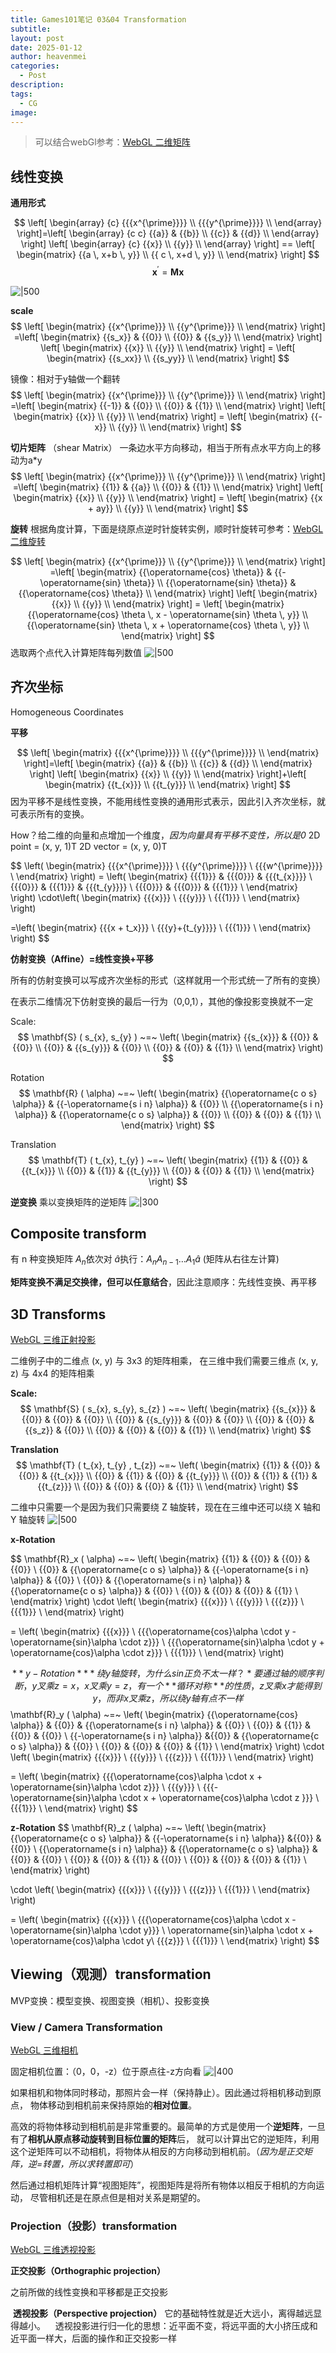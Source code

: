```yaml
---
title: Games101笔记 03&04 Transformation
subtitle: 
layout: post
date: 2025-01-12
author: heavenmei
categories:
  - Post
description: 
tags:
  - CG
image:
---
```

> 可以结合webGl参考：[WebGL 二维矩阵](https://webglfundamentals.org/webgl/lessons/zh_cn/webgl-2d-matrices.html)

## 线性变换

**通用形式**


$$
\left[ \begin{array} {c} {{{x^{\prime}}}} \\ {{{y^{\prime}}}} \\ \end{array} \right]=\left[ \begin{array} {c c} {{a}} & {{b}} \\ {{c}} & {{d}} \\ \end{array} \right] \left[ \begin{array} {c} {{x}} \\ {{y}} \\ \end{array} \right] 
== \left[ \begin{matrix} {{a \, x+b \, y}} \\ {{ c \, x+d \, y}} \\ \end{matrix} \right] 
$$
$$
\mathbf{x}^{\prime}=\mathbf{M} \mathbf{x} 
$$

![|500](assets/2025-01-11-Games101-03-Transformation-20250111124931.png)

**scale**
$$
\left[ \begin{matrix} {{x^{\prime}}} \\ {{y^{\prime}}} \\ \end{matrix} \right]
=\left[ \begin{matrix} {{s_x}} & {{0}} \\ {{0}} & {{s_y}} \\ \end{matrix} \right] \left[ \begin{matrix} {{x}} \\ {{y}} \\ \end{matrix} \right]  
= \left[ \begin{matrix} {{s_xx}} \\ {{s_yy}} \\ \end{matrix} \right] 
$$

镜像：相对于y轴做一个翻转
$$
\left[ \begin{matrix} {{x^{\prime}}} \\ {{y^{\prime}}} \\ \end{matrix} \right]
=\left[ \begin{matrix} {{-1}} & {{0}} \\ {{0}} & {{1}} \\ \end{matrix} \right] \left[ \begin{matrix} {{x}} \\ {{y}} \\ \end{matrix} \right]  
= \left[ \begin{matrix} {{-x}} \\ {{y}} \\ \end{matrix} \right] 
$$


**切片矩阵** （shear Matrix）
一条边水平方向移动，相当于所有点水平方向上的移动为a\*y
$$
\left[ \begin{matrix} {{x^{\prime}}} \\ {{y^{\prime}}} \\ \end{matrix} \right]
=\left[ \begin{matrix} {{1}} & {{a}} \\ {{0}} & {{1}} \\ \end{matrix} \right] \left[ \begin{matrix} {{x}} \\ {{y}} \\ \end{matrix} \right]  
= \left[ \begin{matrix} {{x + ay}} \\ {{y}} \\ \end{matrix} \right] 
$$


**旋转**
根据角度计算，下面是绕原点逆时针旋转实例，顺时针旋转可参考：[WebGL 二维旋转](https://webglfundamentals.org/webgl/lessons/zh_cn/webgl-2d-rotation.html)

$$
\left[ \begin{matrix} {{x^{\prime}}} \\ {{y^{\prime}}} \\ \end{matrix} \right]
=\left[ \begin{matrix} {{\operatorname{cos} \theta}} & {{-\operatorname{sin} \theta}} \\ {{\operatorname{sin} \theta}} & {{\operatorname{cos} \theta}} \\ \end{matrix} \right] \left[ \begin{matrix} {{x}} \\ {{y}} \\ \end{matrix} \right]  
= \left[ \begin{matrix} {{\operatorname{cos} \theta \, x - \operatorname{sin} \theta \, y}} \\ {{\operatorname{sin} \theta \, x + \operatorname{cos} \theta \, y}} \\ \end{matrix} \right] 
$$
选取两个点代入计算矩阵每列数值
![|500](assets/2025-01-11-Games101-03-Transformation-20250111011442.png)

## 齐次坐标
Homogeneous Coordinates


**平移**

$$
\left[ \begin{matrix} {{{x^{\prime}}}} \\ {{{y^{\prime}}}} \\ \end{matrix} \right]=\left[ \begin{matrix} {{a}} & {{b}} \\ {{c}} & {{d}} \\ \end{matrix} \right] \left[ \begin{matrix} {{x}} \\ {{y}} \\ \end{matrix} \right]+\left[ \begin{matrix} {{t_{x}}} \\ {{t_{y}}} \\ \end{matrix} \right] 
$$
因为平移不是线性变换，不能用线性变换的通用形式表示，因此引入齐次坐标，就可表示所有的变换。

How？给二维的向量和点增加一个维度，*因为向量具有平移不变性，所以是0*
2D point = (x, y, 1)T 
2D vector = (x, y, 0)T

$$
\left( \begin{matrix} {{{x^{\prime}}}} \\ {{{y^{\prime}}}} \\ {{{w^{\prime}}}} \\ \end{matrix} \right) 
= \left( \begin{matrix} {{{1}}} & {{{0}}} & {{{t_{x}}}} \\ {{{0}}} & {{{1}}} & {{{t_{y}}}} \\ {{{0}}} & {{{0}}} & {{{1}}} \\ \end{matrix} \right) \cdot\left( \begin{matrix} {{{x}}} \\ {{{y}}} \\ {{{1}}} \\ \end{matrix} \right) 

=\left( \begin{matrix} {{{x + t_x}}} \\ {{{y}+{t_{y}}}} \\ {{{1}}} \\ \end{matrix} \right) 
$$



**仿射变换（Affine）=线性变换+平移**

所有的仿射变换可以写成齐次坐标的形式（这样就用一个形式统一了所有的变换）

在表示二维情况下仿射变换的最后一行为（0,0,1），其他的像投影变换就不一定

Scale:
$$
\mathbf{S} ( s_{x}, s_{y} ) 
~=~ \left( \begin{matrix} {{s_{x}}} & {{0}} & {{0}} \\ {{0}} & {{s_{y}}} & {{0}} \\ {{0}} & {{0}} & {{1}} \\ \end{matrix} \right) 
$$

Rotation
$$
\mathbf{R} ( \alpha) 
~=~ \left( \begin{matrix} {{\operatorname{c o s} \alpha}} & {{-\operatorname{s i n} \alpha}} & {{0}} \\ {{\operatorname{s i n} \alpha}} & {{\operatorname{c o s} \alpha}} & {{0}} \\ {{0}} & {{0}} & {{1}} \\ \end{matrix} \right) 
$$


Translation
$$
\mathbf{T} ( t_{x}, t_{y} ) 
~=~ \left( \begin{matrix} {{1}} & {{0}} & {{t_{x}}} \\ {{0}} & {{1}} & {{t_{y}}} \\ {{0}} & {{0}} & {{1}} \\ \end{matrix} \right) 
$$

**逆变换**
乘以变换矩阵的逆矩阵
![|300](assets/2025-01-11-Games101-03-Transformation-20250111013325.png)

## Composite transform
有 n 种变换矩阵 ${A_n}$依次对 $\hat a$执行：$A_n A_{n−1} \dots A_1 \hat a$ (矩阵从右往左计算)

**矩阵变换不满足交换律，但可以任意结合**，因此注意顺序：先线性变换、再平移



## 3D Transforms

[WebGL 三维正射投影](https://webglfundamentals.org/webgl/lessons/zh_cn/webgl-3d-orthographic.html)

二维例子中的二维点 (x, y) 与 3x3 的矩阵相乘， 在三维中我们需要三维点 (x, y, z) 与 4x4 的矩阵相乘

**Scale:**
$$
\mathbf{S} ( s_{x}, s_{y}, s_{z} ) 
~=~ \left( \begin{matrix} 
{{s_{x}}} & {{0}} & {{0}} & {{0}} \\ 
{{0}} & {{s_{y}}} & {{0}} & {{0}} \\ 
{{0}} & {{0}} & {{s_z}} & {{0}} \\ 
{{0}} & {{0}} & {{0}} & {{1}} \\ 
\end{matrix} \right) 
$$

**Translation**
$$
\mathbf{T} ( t_{x}, t_{y} , t_{z}) 
~=~ \left( \begin{matrix} 
{{1}} & {{0}} & {{0}} & {{t_{x}}} \\ 
{{0}} & {{1}} & {{0}} & {{t_{y}}} \\ 
{{0}} & {{1}} & {{1}} & {{t_{z}}} \\ 
{{0}} & {{0}} & {{0}} & {{1}} \\ 
\end{matrix} \right) 
$$

二维中只需要一个是因为我们只需要绕 Z 轴旋转，现在在三维中还可以绕 X 轴和 Y 轴旋转
![|500](assets/2025-01-11-Games101-03+04-Transformation-20250111021331.png)

**x-Rotation**

$$
\mathbf{R}_x ( \alpha) 
~=~ \left( \begin{matrix} 
{{1}} & {{0}} & {{0}} & {{0}} \\ 
{{0}} & {{\operatorname{c o s} \alpha}} & {{-\operatorname{s i n} \alpha}} & {{0}} \\ 
{{0}} & {{\operatorname{s i n} \alpha}} & {{\operatorname{c o s} \alpha}} & {{0}} \\ 
{{0}} & {{0}} & {{0}} & {{1}} \\ 
\end{matrix} \right) 
\cdot \left( \begin{matrix} {{{x}}} \\ {{{y}}} \\ {{{z}}} \\ {{{1}}} \\ \end{matrix} \right) 

=  \left( \begin{matrix} {{{x}}} \\ 
{{{\operatorname{cos}\alpha \cdot y -\operatorname{sin}\alpha \cdot  z}}} \\ 
{{{\operatorname{sin}\alpha \cdot y + \operatorname{cos}\alpha \cdot z}}} \\ {{{1}}} \\ \end{matrix} \right) 

$$
**y-Rotation**
*绕y轴旋转，为什么sin 正负不太一样？*  
要通过轴的顺序判断，y 叉乘 z = x，x 叉乘 y = z，有一个**循环对称**的性质，z叉乘x才能得到y，而非x叉乘z，所以绕y轴有点不一样
$$
\mathbf{R}_y ( \alpha) 
~=~ \left( \begin{matrix} 
 {{\operatorname{cos} \alpha}} & {{0}} & {{\operatorname{s i n} \alpha}} & {{0}} \\ 
{{0}} & {{1}} & {{0}} & {{0}} \\ 
{{-\operatorname{s i n} \alpha}} &{{0}} &  {{\operatorname{c o s} \alpha}} & {{0}} \\ 
{{0}} & {{0}} & {{0}} & {{1}} \\ 
\end{matrix} \right) 
\cdot \left( \begin{matrix} {{{x}}} \\ {{{y}}} \\ {{{z}}} \\ {{{1}}} \\ \end{matrix} \right) 

=  \left( \begin{matrix} {{{\operatorname{cos}\alpha \cdot x + \operatorname{sin}\alpha \cdot z}}} \\ 
{{{y}}} \\ 
{{{- \operatorname{sin}\alpha \cdot x + \operatorname{cos}\alpha \cdot z }}} \\ {{{1}}} \\ \end{matrix} \right) 
$$

**z-Rotation**
$$
\mathbf{R}_z ( \alpha) 
~=~ \left( \begin{matrix} 
{{\operatorname{c o s} \alpha}} & {{-\operatorname{s i n} \alpha}} &{{0}} & {{0}} \\ 
{{\operatorname{s i n} \alpha}} & {{\operatorname{c o s} \alpha}} & {{0}} & {{0}} \\ 
{{0}} & {{0}} & {{1}} & {{0}} \\ 
{{0}} & {{0}} & {{0}} & {{1}} \\ 
\end{matrix} \right) 

\cdot \left( \begin{matrix} {{{x}}} \\ {{{y}}} \\ {{{z}}} \\ {{{1}}} \\ \end{matrix} \right) 

=  \left( \begin{matrix} {{{x}}} \\ 
{{{\operatorname{cos}\alpha \cdot x -\operatorname{sin}\alpha \cdot  y}}} \\ 
\operatorname{sin}\alpha \cdot x + \operatorname{cos}\alpha \cdot y\\
{{{z}}} \\ {{{1}}} \\ \end{matrix} \right) 
$$

## Viewing（观测）transformation

MVP变换：模型变换、视图变换（相机）、投影变换


### View / Camera Transformation
[WebGL 三维相机](https://webglfundamentals.org/webgl/lessons/zh_cn/webgl-3d-camera.html)

固定相机位置：（0，0，-z）位于原点往-z方向看
![|400](assets/2025-01-11-Games101-03+04-Transformation-20250111024522.png)

如果相机和物体同时移动，那照片会一样（保持静止）。因此通过将相机移动到原点， 物体移动到相机前来保持原始的**相对位置**。

高效的将物体移动到相机前是非常重要的。最简单的方式是使用一个**逆矩阵**，一旦有了**相机从原点移动旋转到目标位置的矩阵**后， 就可以计算出它的逆矩阵，利用这个逆矩阵可以不动相机，将物体从相反的方向移动到相机前。（*因为是正交矩阵，逆=转置，所以求转置即可*）

然后通过相机矩阵计算“视图矩阵”，视图矩阵是将所有物体以相反于相机的方向运动， 尽管相机还是在原点但是相对关系是期望的。



### Projection（投影）transformation

[WebGL 三维透视投影](https://webglfundamentals.org/webgl/lessons/zh_cn/webgl-3d-perspective.html)

**正交投影（Orthographic projection）**

之前所做的线性变换和平移都是正交投影


 **透视投影（Perspective projection）**
它的基础特性就是近大远小，离得越远显得越小。
 
 透视投影进行归一化的思想：近平面不变，将远平面的大小挤压成和近平面一样大，后面的操作和正交投影一样